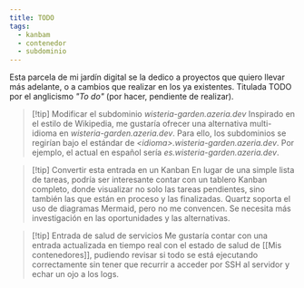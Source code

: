 ```yaml
---
title: TODO
tags:
  - kanbam
  - contenedor
  - subdominio
---
```

Esta parcela de mi jardín digital se la dedico a proyectos que quiero llevar más adelante, o a cambios que realizar en los ya existentes. Titulada TODO por el anglicismo *"To do"* (por hacer, pendiente de realizar).

> [!tip] Modificar el subdominio *wisteria-garden.azeria.dev*
> Inspirado en el estilo de Wikipedia, me gustaría ofrecer una alternativa multi-idioma en *wisteria-garden.azeria.dev*. Para ello, los subdominios se regirían bajo el estándar de *\<idioma>.wisteria-garden.azeria.dev*. Por ejemplo, el actual en español sería *es.wisteria-garden.azeria.dev*.

> [!tip] Convertir esta entrada en un Kanban
> En lugar de una simple lista de tareas, podría ser interesante contar con un tablero Kanban completo, donde visualizar no solo las tareas pendientes, sino también las que están en proceso y las finalizadas. Quartz soporta el uso de diagramas Mermaid, pero no me convencen. Se necesita más investigación en las oportunidades y las alternativas.

> [!tip] Entrada de salud de servicios
> Me gustaría contar con una entrada actualizada en tiempo real con el estado de salud de [[Mis contenedores]], pudiendo revisar si todo se está ejecutando correctamente sin tener que recurrir a acceder por SSH al servidor y echar un ojo a los logs.